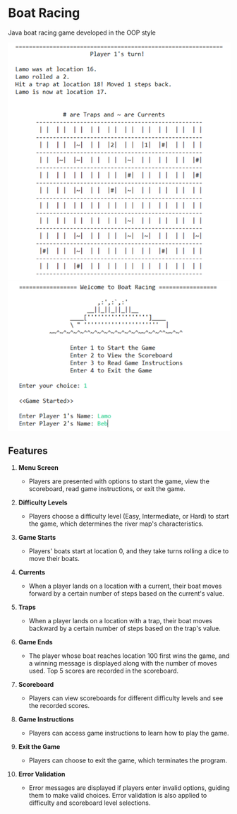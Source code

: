 # Boat Racing
Java boat racing game developed in the OOP style

![Alt Text](https://github.com/mintchococookies/boat-racing/blob/main/boatracing1.png)
![Alt Text](https://github.com/mintchococookies/boat-racing/blob/main/boatracing2.png)

## Features
1. **Menu Screen**
   - Players are presented with options to start the game, view the scoreboard, read game instructions, or exit the game.

2. **Difficulty Levels**
   - Players choose a difficulty level (Easy, Intermediate, or Hard) to start the game, which determines the river map's characteristics.

3. **Game Starts**
   - Players' boats start at location 0, and they take turns rolling a dice to move their boats.

4. **Currents**
   - When a player lands on a location with a current, their boat moves forward by a certain number of steps based on the current's value.

5. **Traps**
   - When a player lands on a location with a trap, their boat moves backward by a certain number of steps based on the trap's value.

6. **Game Ends**
   - The player whose boat reaches location 100 first wins the game, and a winning message is displayed along with the number of moves used. Top 5 scores are recorded in the scoreboard.

7. **Scoreboard**
   - Players can view scoreboards for different difficulty levels and see the recorded scores.

8. **Game Instructions**
   - Players can access game instructions to learn how to play the game.

9. **Exit the Game**
    - Players can choose to exit the game, which terminates the program.

10. **Error Validation**
    - Error messages are displayed if players enter invalid options, guiding them to make valid choices. Error validation is also applied to difficulty and scoreboard level selections.
